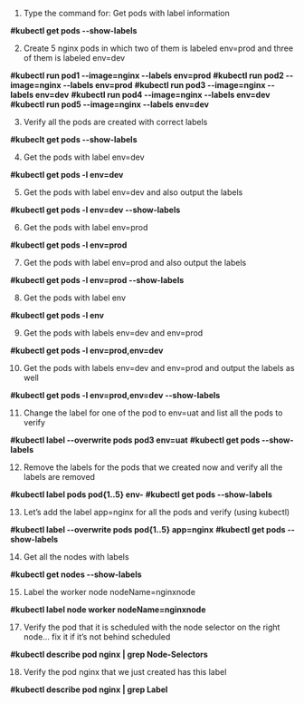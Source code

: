 1. Type the command for:  Get pods with label information

**#kubectl get pods --show-labels**

2. Create 5 nginx pods in which two of them is labeled env=prod and three of them is labeled env=dev

**#kubectl run pod1 --image=nginx --labels env=prod**
**#kubectl run pod2 --image=nginx --labels env=prod**
**#kubectl run pod3 --image=nginx --labels env=dev**
**#kubectl run pod4 --image=nginx --labels env=dev**
**#kubectl run pod5 --image=nginx --labels env=dev**

3. Verify all the pods are created with correct labels

**#kubeclt get pods --show-labels**

4. Get the pods with label env=dev

**#kubectl get pods -l env=dev**

5. Get the pods with label env=dev and also output the labels

**#kubectl get pods -l env=dev --show-labels**

6. Get the pods with label env=prod

**#kubectl get pods -l env=prod**

7. Get the pods with label env=prod and also output the labels

**#kubectl get pods -l env=prod --show-labels**

8. Get the pods with label env

**#kubectl get pods -l env**

9. Get the pods with labels env=dev and env=prod

**#kubectl get pods -l env=prod,env=dev**

10. Get the pods with labels env=dev and env=prod and output the labels as well

**#kubectl get pods -l env=prod,env=dev --show-labels**

11. Change the label for one of the pod to env=uat and list all the pods to verify

**#kubectl label --overwrite pods pod3 env=uat**
**#kubectl get pods --show-labels**

12. Remove the labels for the pods that we created now and verify all the labels are removed

**#kubectl label pods pod{1..5} env-**
**#kubectl get pods --show-labels**

13. Let’s add the label app=nginx for all the pods and verify (using kubectl)

**#kubectl label --overwrite pods pod{1..5} app=nginx**
**#kubectl get pods --show-labels**

14. Get all the nodes with labels

**#kubectl get nodes --show-labels**

15. Label the worker node nodeName=nginxnode

**#kubectl label node worker nodeName=nginxnode**

17. Verify the pod that it is scheduled with the node selector on the right node... fix it if it’s not behind scheduled

**#kubectl describe pod nginx | grep Node-Selectors**

18. Verify the pod nginx that we just created has this label

**#kubectl describe pod nginx | grep Label**
